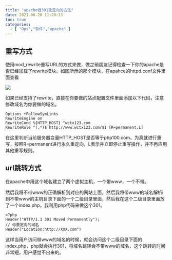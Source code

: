 ```yaml
---
title: "apache做301重定向的方法"
date: 2021-06-26 11:20:13
toc: true
categories:
  - [ "Ops","软件","apache" ]
---
```


## 重写方式

使用mod_rewrite重写URL的方式来做，做之前朋友记得检查一下你的apache是否已经加载了rewrite模块。如图所示的那个模块，在apahce的httpd.conf文件里面查看

![](https://file.wulicode.com/yuque/202211/02/09/0013tYtWDcDZ.jpeg)

如果已经支持了rewrite，直接在你要做的站点配置文件里面添加以下代码，注意修改域名为你要做的域名。

```
Options +FollowSymLinks 
RewriteEngine on 
RewriteCond %{HTTP_HOST} ^wctx123.com 
RewriteRule ^(.*)$ http://www.wctx123.com/$1 [R=permanent,L]
```

在这里判断当前服务器变量HTTP_HOST是否等于php100.com，为真就进行重写，按照R=permanent进行永久重定向，L表示并立即停止重写操作，并不再应用其他重写规则。

## url跳转方式

在apache中用这个域名建立了两个虚拟主机，一个带www，一个不带。

然后我将不带www的正确解析到对应的网站上面，然后我将带www的域名解析i到不带www的主机目录下面的一个二级目录里面，然后我在这个二级目录里面放了一个index.php，我利用php代码来做这个301。

```
<?php         
Header("HTTP/1.1 301 Moved Permanently");
// 你要定向的域名
Header("Location:http://XXX.com")
```

这样当用户访问带www的域名的时候，就会访问这个二级目录下面的index.php，php就会执行301，将域名跳转会不带www的域名，这个跳转的时间非常短，用户感觉不出来的。

